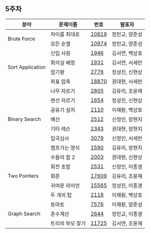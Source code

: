 ## 5주차

<table>
  <thead>
    <tr>
      <th>
        분야
      </th>
      <th>
        문제이름
      </th>
      <th>
        번호
      </th>
      <th>
        발표자
      </th>
    </tr>
  </thead>
  <tbody>
    <tr>
      <td rowspan ="2">
        Brute Force
      </td>
      <td>
        차이를 최대로
      </td>
      <td>
        <a href="https://www.acmicpc.net/problem/10819">10819</a>
      </td>
      <td>
        정민교, 양준성
      </td>
    </tr>
    <tr>
      <td>
        모든 순열
      </td>
      <td>
        <a href="https://www.acmicpc.net/problem/10974">10974</a>
      </td>
      <td>
        정민교, 양준성
      </td>
    </tr>
    <tr>
      <td rowspan ="4">
        Sort Application
      </td>
      <td>
        신입 사원
      </td>
      <td>
        <a href="https://www.acmicpc.net/problem/1946">1946</a>
      </td>
      <td>
        김서연, 백상호
      </td>
    </tr>
    <tr>
      <td>
        회의실 배정
      </td>
      <td>
        <a href="https://www.acmicpc.net/problem/1931">1931</a>
      </td>
      <td>
        김서연, 서세란
      </td>
    </tr>
    <tr>
      <td>
        암기왕
      </td>
      <td>
        <a href="https://www.acmicpc.net/problem/2776">2776</a>
      </td>
      <td>
        정성진, 신현상
      </td>
    </tr>
    <tr>
      <td>
        좌표 압축
      </td>
      <td>
        <a href="https://www.acmicpc.net/problem/18870">18870</a>
      </td>
      <td>
        권대현, 서세란
      </td>
    </tr>
    <tr>
      <td rowspan ="7">
        Binary Search
      </td>
      <td>
        나무 자르기
      </td>
      <td>
        <a href="https://www.acmicpc.net/problem/2805">2805</a>
      </td>
      <td>
        김유리, 조윤재
      </td>
    </tr>
    <tr>
      <td>
        랜선 자르기
      </td>
      <td>
        <a href="https://www.acmicpc.net/problem/1654">1654</a>
      </td>
      <td>
        정성진, 신현상
      </td>
    </tr>
    <tr>
      <td>
        공유기 설치
      </td>
      <td>
        <a href="https://www.acmicpc.net/problem/2110">2110</a>
      </td>
      <td>
        이재환, 백상호
      </td>
      </tr>
      <tr>
        <td>
          예산
        </td>
      <td>
        <a href="https://www.acmicpc.net/problem/2512">2512</a>
      </td>
        <td>
          신정인, 장현지
        </td>
    </tr>
    <tr>
        <td>
          기타 레슨
        </td>
      <td>
        <a href="https://www.acmicpc.net/problem/2343">2343</a>
      </td>
        <td>
          권대현, 장현지
        </td>
    </tr>
    <tr>
      <td>
        입국심사
      </td>
      <td>
        <a href="https://www.acmicpc.net/problem/3079">3079</a>
      </td>
      <td>
        신정인, 서세란
      </td>
    </tr>
    <tr>
        <td>
          캠프가는 영식
        </td>
      <td>
        <a href="https://www.acmicpc.net/problem/1590">1590</a>
      </td>
        <td>
          김유리, 장현지
        </td>
    </tr>
    <tr>
      <td rowspan ="5">
        Two Pointers
      </td>
        <td>
          수들의 합 2
        </td>
      <td>
        <a href="https://www.acmicpc.net/problem/2003">2003</a>
      </td>
        <td>
          권대현, 신현상
        </td>
    </tr>
    <tr>
        <td>
          회전 초밥
        </td>
      <td>
        <a href="https://www.acmicpc.net/problem/2531">2531</a>
      </td>
        <td>
          신정인, 이종경
        </td>
    </tr>
    <tr>
        <td>
          회문
        </td>
      <td>
        <a href="https://www.acmicpc.net/problem/17609">17609</a>
      </td>
        <td>
          김유리, 조윤재
        </td>
    </tr>
    <tr>
      <td>
        귀여운 라이언
      </td>
      <td>
        <a href="https://www.acmicpc.net/problem/15565">15565</a>
      </td>
      <td>
        정성진, 이종경
      </td>
    </tr>
    <tr>
        <td>
          두 개의 탑
        </td>
      <td>
        <a href="https://www.acmicpc.net/problem/2118">2118</a>
      </td>
        <td>
          이재환, 백상호
        </td>
    </tr>
    <tr>
        <td rowspan ="3">
          Graph Search
        </td>
        <td>
          토마토
        </td>
      <td>
        <a href="https://www.acmicpc.net/problem/7576">7576</a>
      </td>
        <td>
          이재환, 양준성
        </td>
    </tr>
    <tr>
        <td>
          촌수계산
        </td>
      <td>
        <a href="https://www.acmicpc.net/problem/2644">2644</a>
      </td>
        <td>
          정민교, 이종경
        </td>
    </tr>
     <tr>
      <td>
        트리의 부모 찾기
      </td>
      <td>
        <a href="https://www.acmicpc.net/problem/11725">11725</a>
      </td>
      <td>
        김서연, 조윤재
      </td>
    </tr>
  </tbody>
</table>
